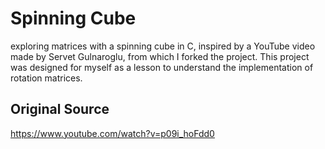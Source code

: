 # Spinning Cube

exploring matrices with a spinning cube in C, inspired by a YouTube video made by Servet Gulnaroglu, from which I forked the project. This project was designed for myself as a lesson to understand the implementation of rotation matrices.

## Original Source

<https://www.youtube.com/watch?v=p09i_hoFdd0>

